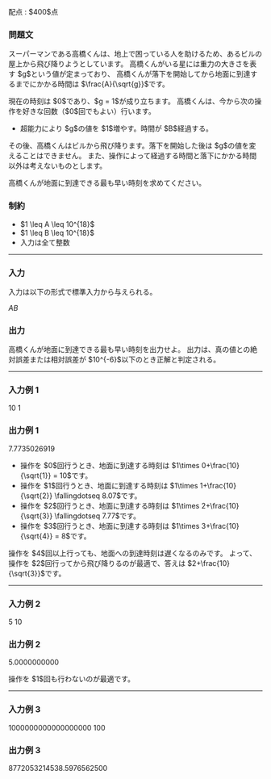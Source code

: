 
<div>

<span>

<span>

<p>
配点 : $400$点
</p>

<div>

<section>

### **問題文**

<p>
スーパーマンである高橋くんは、地上で困っている人を助けるため、あるビルの屋上から飛び降りようとしています。
高橋くんがいる星には重力の大きさを表す $g$という値が定まっており、
高橋くんが落下を開始してから地面に到達するまでにかかる時間は $\frac{A}{\sqrt{g}}$です。
</p>

<p>
現在の時刻は $0$であり、$g = 1$が成り立ちます。
高橋くんは、今から次の操作を好きな回数（$0$回でもよい）行います。
</p>

<ul>

<li>
超能力により $g$の値を $1$増やす。時間が $B$経過する。
</li>

</ul>

<p>
その後、高橋くんはビルから飛び降ります。落下を開始した後は $g$の値を変えることはできません。
また、操作によって経過する時間と落下にかかる時間以外は考えないものとします。
</p>

<p>
高橋くんが地面に到達できる最も早い時刻を求めてください。
</p>

</section>

</div>

<div>

<section>

### **制約**

<ul>

<li>
$1 \leq A \leq 10^{18}$
</li>

<li>
$1 \leq B \leq 10^{18}$
</li>

<li>
入力は全て整数
</li>

</ul>

</section>

</div>

---

<div>

<div>

<section>

### **入力**

<p>
入力は以下の形式で標準入力から与えられる。
</p>

<div>

$A$$B$
</div>

</section>

</div>

<div>

<section>

### **出力**

<p>
高橋くんが地面に到達できる最も早い時刻を出力せよ。
出力は、真の値との絶対誤差または相対誤差が $10^{-6}$以下のとき正解と判定される。
</p>

</section>

</div>

</div>

---

<div>

<section>

### **入力例 1**

<div>

10 1

</div>

</section>

</div>

<div>

<section>

### **出力例 1**

<div>

7.7735026919

</div>

<ul>

<li>
操作を $0$回行うとき、地面に到達する時刻は $1\times 0+\frac{10}{\sqrt{1}} = 10$です。
</li>

<li>
操作を $1$回行うとき、地面に到達する時刻は $1\times 1+\frac{10}{\sqrt{2}} \fallingdotseq 8.07$です。
</li>

<li>
操作を $2$回行うとき、地面に到達する時刻は $1\times 2+\frac{10}{\sqrt{3}} \fallingdotseq 7.77$です。
</li>

<li>
操作を $3$回行うとき、地面に到達する時刻は $1\times 3+\frac{10}{\sqrt{4}} = 8$です。
</li>

</ul>

<p>
操作を $4$回以上行っても、地面への到達時刻は遅くなるのみです。
よって、操作を $2$回行ってから飛び降りるのが最適で、答えは $2+\frac{10}{\sqrt{3}}$です。
</p>

</section>

</div>

---

<div>

<section>

### **入力例 2**

<div>

5 10

</div>

</section>

</div>

<div>

<section>

### **出力例 2**

<div>

5.0000000000

</div>

<p>
操作を $1$回も行わないのが最適です。
</p>

</section>

</div>

---

<div>

<section>

### **入力例 3**

<div>

1000000000000000000 100

</div>

</section>

</div>

<div>

<section>

### **出力例 3**

<div>

8772053214538.5976562500

</div>

</section>

</div>

</span>

</span>

</div>
